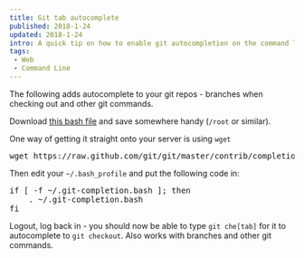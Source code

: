 ```yaml
---
title: Git tab autocomplete
published: 2018-1-24
updated: 2018-1-24
intro: A quick tip on how to enable git autocompletion on the command line
tags:
 - Web
 - Command Line
---
```


The following adds autocomplete to your git repos - branches when checking out and other git commands.

Download [this bash file](https://raw.github.com/git/git/master/contrib/completion/git-completion.bash) and save somewhere handy (`/root` or similar).

One way of getting it straight onto your server is using `wget`

<pre class="language-bash">wget https://raw.github.com/git/git/master/contrib/completion/git-completion.bash</pre>


Then edit your `~/.bash_profile` and put the following code in:

<pre class="language-bash">if [ -f ~/.git-completion.bash ]; then
    . ~/.git-completion.bash
fi</pre>

Logout, log back in - you should now be able to type `git che[tab]` for it to autocomplete to `git checkout`. Also works with branches and other git commands.